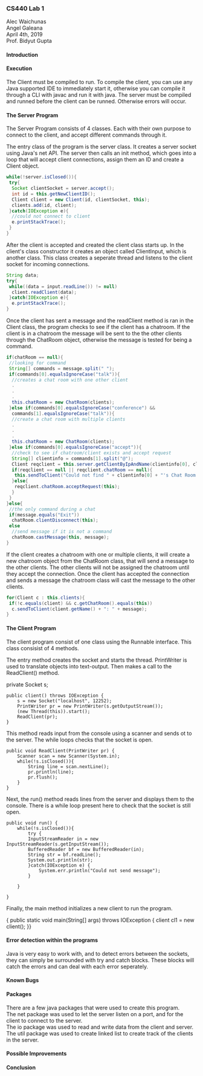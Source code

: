 ### CS440 Lab 1

Alec Waichunas  
Angel Galeana  
April 4th, 2019  
Prof. Bidyut Gupta  

#### Introduction


#### Execution
The Client must be compiled to run. To compile the client, you can use any Java supported IDE to immediately start it, otherwise you can compile it through a CLI with javac and run it with java. The server must be
compiled and runned before the client can be runned. Otherwise errors will occur.

#### The Server Program
The Server Program consists of 4 classes. Each with their own purpose to connect to the client, and accept different commands through it.

The entry class of the program is the server class. It creates a server socket using Java's net API. The server then calls an init method, which goes into a loop that will accept client connections, assign them an ID and create a Client object. 
````java
while(!server.isClosed()){
 try{
  Socket clientSocket = server.accept();
  int id = this.getNewClientID();
  Client client = new Client(id, clientSocket, this);
  clients.add(id, client);
 }catch(IOException e){
  //could not connect to client
  e.printStackTrace();
 }
}
````

After the client is accepted and created the client class starts up. In the client's class constructor it creates an object called ClientInput, which is another class. This class creates a seperate thread and listens to the client socket for incoming connections.
````java
String data;
try{
 while((data = input.readLine()) != null)
  client.readClient(data);
 }catch(IOException e){
  e.printStackTrace();
}
````
Once the client has sent a message and the readClient method is ran in the Client class, the program checks to see if the client has a chatroom. If the client is in a chatroom the message will be sent to the the other clients through the ChatRoom object, otherwise the message is tested for being a command.
````java
if(chatRoom == null){
 //looking for command
 String[] commands = message.split(" ");
 if(commands[0].equalsIgnoreCase("talk")){
  //creates a chat room with one other client
  .
  .
  .
  this.chatRoom = new ChatRoom(clients);
 }else if(commands[0].equalsIgnoreCase("conference") &&
  commands[1].equalsIgnoreCase("talk")){
  //create a chat room with multiple clients
  .
  .
  .
  this.chatRoom = new ChatRoom(clients);
 }else if(commands[0].equalsIgnoreCase("accept")){
  //check to see if chatroom/client exists and accept request
  String[] clientinfo = commands[1].split("@");
  Client reqclient = this.server.getClientByIpAndName(clientinfo[0], clientinfo[1]);
  if(reqclient == null || reqclient.chatRoom == null){
   this.sendToClient("Could not find " + clientinfo[0] + "'s Chat Room!'");
  }else{
   reqclient.chatRoom.acceptRequest(this);
  }
 }
}else{
 //the only command during a chat
 if(message.equals("Exit"))
  chatRoom.clientDisconnect(this);
 else
  //send message if it is not a command
  chatRoom.castMessage(this, message);
}
````
If the client creates a chatroom with one or multiple clients, it will create a new chatroom object from the ChatRoom class, that will send a message to the other clients. The other clients will not be assigned the chatroom until they accept the connection. Once the client has accepted the connection and sends a message the chatroom class will cast the message to the other clients.

````java
for(Client c : this.clients){
 if(!c.equals(client) && c.getChatRoom().equals(this))
  c.sendToClient(client.getName() + ": " + message);
}
````


#### The Client Program
The client program consist of one class using the Runnable interface. This class consisist of 4 methods. 

The entry method creates the socket and starts the thread. PrintWriter is used to translate objects into text-output. Then makes a call to the ReadClient() method.

private Socket s;

	public client() throws IOException {
		s = new Socket("localhost", 12252);
		PrintWriter pr = new PrintWriter(s.getOutputStream());
		(new Thread(this)).start();
		ReadClient(pr);
	}
	
  This method reads input from the console using a scanner and sends ot to the server. The while loops checks that the socket is open.
  
	public void ReadClient(PrintWriter pr) {
		Scanner scan = new Scanner(System.in);
		while(!s.isClosed()){
			String line = scan.nextLine();
			pr.println(line);
			pr.flush();
		}
	}
	
  
  Next, the run() method reads lines from the server and displays them to the console. There is a while loop present here to check that
  the socket is still open.
  
	public void run() {
		while(!s.isClosed()){
			try {
			InputStreamReader in = new InputStreamReader(s.getInputStream());
			BufferedReader bf = new BufferedReader(in);
			String str = bf.readLine();
			System.out.println(str);
			}catch(IOException e) {
				System.err.println("Could not send message");
			}
			
		}
		
	}
  
  Finally, the main method initializes a new client to run the program. 
  
  {
  public static void main(String[] args) throws IOException {
		client cl1 = new client();
	}}

#### Error detection within the programs
Java is very easy to work with, and to detect errors between the sockets, they can simply be surrounded with try and catch blocks. These blocks will catch the errors and can deal with each error seperately. 

#### Known Bugs
 
#### Packages
There are a few java packages that were used to create this program.  
The net package was used to let the server listen on a port, and for the client to connect to the server.  
The io package was used to read and write data from the client and server.  
The util package was used to create linked list to create track of the clients in the server.  

#### Possible Improvements

 
#### Conclusion

